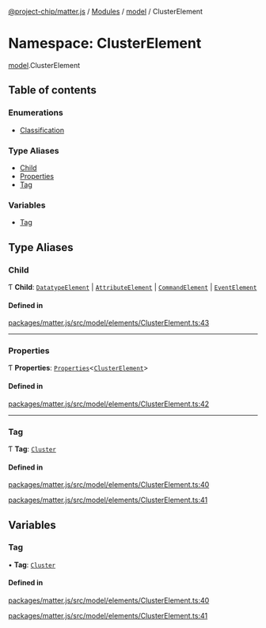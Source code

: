 [@project-chip/matter.js](../README.md) / [Modules](../modules.md) / [model](model.md) / ClusterElement

# Namespace: ClusterElement

[model](model.md).ClusterElement

## Table of contents

### Enumerations

- [Classification](../enums/model.ClusterElement.Classification.md)

### Type Aliases

- [Child](model.ClusterElement.md#child)
- [Properties](model.ClusterElement.md#properties)
- [Tag](model.ClusterElement.md#tag)

### Variables

- [Tag](model.ClusterElement.md#tag-1)

## Type Aliases

### Child

Ƭ **Child**: [`DatatypeElement`](model.md#datatypeelement) \| [`AttributeElement`](model.md#attributeelement) \| [`CommandElement`](model.md#commandelement) \| [`EventElement`](model.md#eventelement)

#### Defined in

[packages/matter.js/src/model/elements/ClusterElement.ts:43](https://github.com/project-chip/matter.js/blob/b7330d72/packages/matter.js/src/model/elements/ClusterElement.ts#L43)

___

### Properties

Ƭ **Properties**: [`Properties`](model.BaseElement.md#properties)<[`ClusterElement`](model.md#clusterelement)\>

#### Defined in

[packages/matter.js/src/model/elements/ClusterElement.ts:42](https://github.com/project-chip/matter.js/blob/b7330d72/packages/matter.js/src/model/elements/ClusterElement.ts#L42)

___

### Tag

Ƭ **Tag**: [`Cluster`](../enums/model.ElementTag.md#cluster)

#### Defined in

[packages/matter.js/src/model/elements/ClusterElement.ts:40](https://github.com/project-chip/matter.js/blob/b7330d72/packages/matter.js/src/model/elements/ClusterElement.ts#L40)

[packages/matter.js/src/model/elements/ClusterElement.ts:41](https://github.com/project-chip/matter.js/blob/b7330d72/packages/matter.js/src/model/elements/ClusterElement.ts#L41)

## Variables

### Tag

• **Tag**: [`Cluster`](../enums/model.ElementTag.md#cluster)

#### Defined in

[packages/matter.js/src/model/elements/ClusterElement.ts:40](https://github.com/project-chip/matter.js/blob/b7330d72/packages/matter.js/src/model/elements/ClusterElement.ts#L40)

[packages/matter.js/src/model/elements/ClusterElement.ts:41](https://github.com/project-chip/matter.js/blob/b7330d72/packages/matter.js/src/model/elements/ClusterElement.ts#L41)
